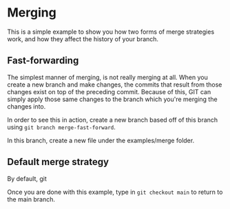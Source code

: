 # Merging

This is a simple example to show you how two forms of merge strategies work, and how they affect the history of your branch.

## Fast-forwarding

The simplest manner of merging, is not really merging at all.
When you create a new branch and make changes, the commits that result from those changes exist on top of the preceding commit.
Because of this, GIT can simply apply those same changes to the branch which you're merging the changes into.

In order to see this in action, create a new branch based off of this branch using ```git branch merge-fast-forward```.

In this branch, create a new file under the examples/merge folder.


## Default merge strategy

By default, git

Once you are done with this example, type in ```git checkout main``` to return to the main branch.
